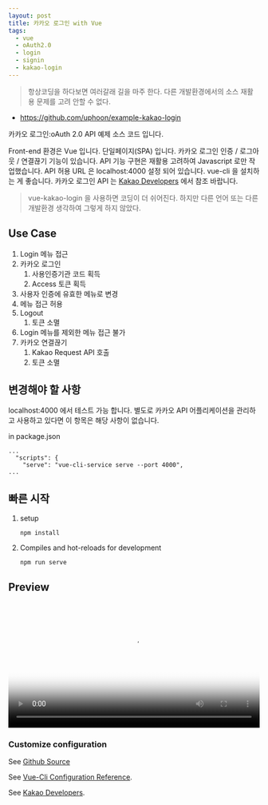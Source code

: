 ```yaml
---
layout: post
title: 카카오 로그인 with Vue
tags:
  - vue
  - oAuth2.0
  - login
  - signin
  - kakao-login
---
```


> 항상코딩을 하다보면 여러갈래 길을 마주 한다. 다른 개발환경에서의 소스 재활용 문제를 고려 안할 수 없다.

* https://github.com/uphoon/example-kakao-login

카카오 로그인:oAuth 2.0 API 예제 소스 코드 입니다.

Front-end 환경은 Vue 입니다.  단일페이지(SPA) 입니다.  카카오 로그인 인증 / 로그아웃 / 연결끊기 기능이 있습니다. API 기능 구현은 재활용 고려하여  Javascript 로만 작업했습니다. API 허용 URL 은 localhost:4000 설정 되어 있습니다. vue-cli 을 설치하는 게 좋습니다. 카카오 로그인 API 는 [Kakao Developers](https://developers.kakao.com/docs/latest/ko/kakaologin/common) 에서 참조 바랍니다.

 > vue-kakao-login 을 사용하면 코딩이 더 쉬어진다. 하지만 다른 언어 또는 다른 개발환경 생각하여 그렇게 하지 않았다.

## Use Case

1. Login 메뉴 접근
1. 카카오 로그인
    1. 사용인증기관 코드 획득
    1. Access 토큰 획득
1. 사용자 인증에 유효한 메뉴로 변경
1. 메뉴 접근 허용
1. Logout
    1. 토큰 소멸
1. Login 메뉴를 제외한 메뉴 접근 불가
1. 카카오 연결끊기
    1. Kakao Request API 호출
    1. 토큰 소멸


## 변경해야 할 사항

localhost:4000 에서 테스트 가능 합니다.  별도로 카카오 API 어플리케이션을 관리하고 사용하고 있다면 이 항목은 해당 사항이 없습니다.

in package.json
~~~
...
  "scripts": {
    "serve": "vue-cli-service serve --port 4000",
...
~~~

## 빠른 시작

1.  setup
    ```
    npm install
    ```
1. Compiles and hot-reloads for development
    ```
    npm run serve
    ```

## Preview

<video id="video_1_html5_api" poster="//live.staticflickr.com/31337/51004240508_29d0474b67_h.jpg" class="vjs-tech" tabindex="-1" src="https://live.staticflickr.com/video/51004240508/49d149fb68/1080p.mp4?s=eyJpIjo1MTAwNDI0MDUwOCwiZSI6MTYxNDkxNjgyNiwicyI6ImUzYWY2NjQwZWIwODc5ZTcyMTlmYTA0ZTdmNjdjMDIzMjYyOTM4YTYiLCJ2IjoxfQ" width="100%"  controls autoplay></video>


### Customize configuration

See [Github Source](https://github.com/uphoon/example-kakao-login)

See [Vue-Cli Configuration Reference](https://cli.vuejs.org/config/).

See [Kakao Developers](https://developers.kakao.com/docs/latest/ko/kakaologin/common).

